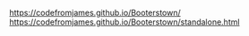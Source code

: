 https://codefromjames.github.io/Booterstown/
https://codefromjames.github.io/Booterstown/standalone.html

